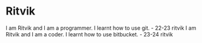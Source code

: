 # Ritvik

I am Ritvik and I am a programmer. I learnt how to use git. - 22-23 ritvik
I am Ritvik and I am a coder. I learnt how to use bitbucket. - 23-24 ritvik
